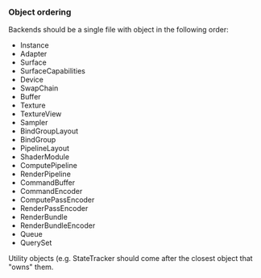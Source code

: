 ### Object ordering

Backends should be a single file with object in the following order:

- Instance
- Adapter
- Surface
- SurfaceCapabilities
- Device
- SwapChain
- Buffer
- Texture
- TextureView
- Sampler
- BindGroupLayout
- BindGroup
- PipelineLayout
- ShaderModule
- ComputePipeline
- RenderPipeline
- CommandBuffer
- CommandEncoder
- ComputePassEncoder
- RenderPassEncoder
- RenderBundle
- RenderBundleEncoder
- Queue
- QuerySet

Utility objects (e.g. StateTracker should come after the closest object that "owns" them.
